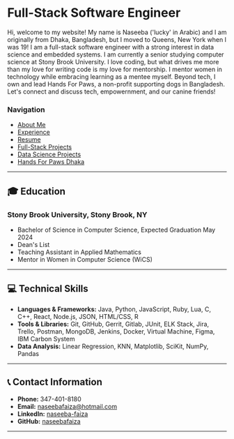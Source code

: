 # Full-Stack Software Engineer

Hi, welcome to my website! My name is Naseeba ('lucky' in Arabic) and I am originally from Dhaka, Bangladesh, but I moved to Queens, New York when I was 19! I am a full-stack software engineer with a strong interest in data science and embedded systems. I am currently a senior studying computer science at Stony Brook University.
I love coding, but what drives me more than my love for writing code is my love for mentorship. I mentor women in technology while embracing learning as a mentee myself. Beyond tech, I own and lead Hands For Paws, a non-profit supporting dogs in Bangladesh. Let's connect and discuss tech, empowernment, and our canine friends!

### Navigation
- [About Me](./aboutme.md)
- [Experience](./experience.md)
- [Resume](./resume.md)
- [Full-Stack Projects](./projects.md)
- [Data Science Projects](./dataScienceProjects.md)
- [Hands For Paws Dhaka](./volunteer.md)

---

## 🎓 Education
### Stony Brook University, Stony Brook, NY
- Bachelor of Science in Computer Science, Expected Graduation May 2024
- Dean's List
- Teaching Assistant in Applied Mathematics
- Mentor in Women in Computer Science (WiCS)

---

## 💻 Technical Skills
- **Languages & Frameworks:** Java, Python, JavaScript, Ruby, Lua, C, C++, React, Node.js, JSON, HTML/CSS, R
- **Tools & Libraries:** Git, GitHub, Gerrit, Gitlab, JUnit, ELK Stack, Jira, Trello, Postman, MongoDB, Jenkins, Docker, Virtual Machine, Figma, IBM Carbon System
- **Data Analysis:** Linear Regression, KNN, Matplotlib, SciKit, NumPy, Pandas

---
## 📞 Contact Information
- **Phone:** 347-401-8180
- **Email:** [naseebafaiza@hotmail.com](mailto:naseebafaiza@hotmail.com)
- **LinkedIn:** [naseeba-faiza](https://www.linkedin.com/in/naseeba-faiza-bbb0871b0/)
- **GitHub:** [naseebafaiza](https://github.com/naseebafaiza)
---
